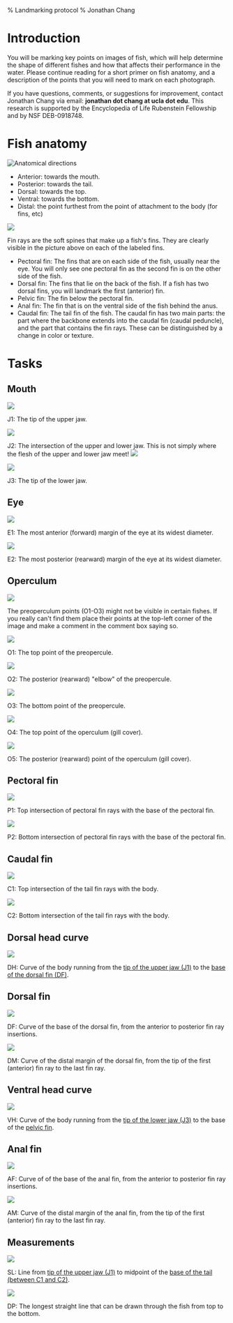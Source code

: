 % Landmarking protocol
% Jonathan Chang

# Introduction

You will be marking key points on images of fish, which will help determine the shape of different fishes and how that affects their performance in the water. Please continue reading for a short primer on fish anatomy, and a description of the points that you will need to mark on each photograph.

If you have questions, comments, or suggestions for improvement, contact Jonathan Chang via email: **jonathan dot chang at ucla dot edu**. This research is supported by the Encyclopedia of Life Rubenstein Fellowship and by NSF DEB-0918748.

# Fish anatomy

![Anatomical directions](img/fish_directions.png)

* Anterior: towards the mouth.
* Posterior: towards the tail.
* Dorsal: towards the top.
* Ventral: towards the bottom.
* Distal: the point furthest from the point of attachment to the body (for fins, etc)

![](img/fish_fins.png)

Fin rays are the soft spines that make up a fish's fins. They are clearly visible in the picture above on each of the labeled fins.

* Pectoral fin: The fins that are on each side of the fish, usually near the eye. You will only see one pectoral fin as the second fin is on the other side of the fish.
* Dorsal fin: The fins that lie on the back of the fish. If a fish has two dorsal fins, you will landmark the first (anterior) fin.
* Pelvic fin: The fin below the pectoral fin.
* Anal fin: The fin that is on the ventral side of the fish behind the anus.
* Caudal fin: The tail fin of the fish. The caudal fin has two main parts: the part where the backbone extends into the caudal fin (caudal peduncle), and the part that contains the fin rays. These can be distinguished by a change in color or texture.


# Tasks

## Mouth

![](img/J1.png)

J1: The tip of the upper jaw.

![](img/J2.png)

J2: The intersection of the upper and lower jaw. This is not simply where the flesh of the upper and lower jaw meet!
![](img/J2_wrong.png)

![](img/J3.png)

J3: The tip of the lower jaw.

## Eye

![](img/E1.png)

E1: The most anterior (forward) margin of the eye at its widest diameter.

![](img/E2.png)

E2: The most posterior (rearward) margin of the eye at its widest diameter.

## Operculum

![](img/fish_operculum.png)

The preoperculum points (O1-O3) might not be visible in certain fishes. If you really can't find them place their points at the top-left corner of the image and make a comment in the comment box saying so.

![](img/O1.png)

O1: The top point of the preopercule.

![](img/O2.png)

O2: The posterior (rearward) \"elbow\" of the preopercule.

![](img/O3.png)

O3: The bottom point of the preopercule.

![](img/O4.png)

O4: The top point of the operculum (gill cover).

![](img/O5.png)

O5: The posterior (rearward) point of the operculum (gill cover).

## Pectoral fin

![](img/P1.png)

P1: Top intersection of pectoral fin rays with the base of the pectoral fin.

![](img/P2.png)

P2: Bottom intersection of pectoral fin rays with the base of the pectoral fin.

## Caudal fin

![](img/C1.png)

C1: Top intersection of the tail fin rays with the body.

![](img/C2.png)

C2: Bottom intersection of the tail fin rays with the body.


## Dorsal head curve

![](img/DH.png)

DH: Curve of the body running from the [tip of the upper jaw (J1)](#mouth) to the [base of the dorsal fin (DF)](#dorsal-fin).

## Dorsal fin

![](img/DF.png)

DF: Curve of the base of the dorsal fin, from the anterior to posterior fin ray insertions.

![](img/DM.png)

DM: Curve of the distal margin of the dorsal fin, from the tip of the first (anterior) fin ray to the last fin ray.


## Ventral head curve

![](img/VH.png)

VH: Curve of the body running from the [tip of the lower jaw (J3)](#mouth) to the base of the [pelvic fin](#fish-anatomy).

## Anal fin

![](img/AF.png)

AF: Curve of of the base of the anal fin, from the anterior to posterior fin ray insertions.

![](img/AM.png)

AM: Curve of the distal margin of the anal fin, from the tip of the first (anterior) fin ray to the last fin ray.


## Measurements

![](img/SL.png)

SL: Line from [tip of the upper jaw (J1)](#mouth) to midpoint of the [base of the tail (between C1 and C2)](#caudal-fin).

![](img/DP.png)

DP: The longest straight line that can be drawn through the fish from top to the bottom.
